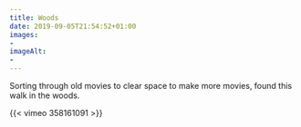 ```yaml
---
title: Woods
date: 2019-09-05T21:54:52+01:00
images: 
- 
imageAlt: 
- 
---
```


Sorting through old movies to clear space to make more movies, found this walk in the woods.

{{< vimeo 358161091 >}}
